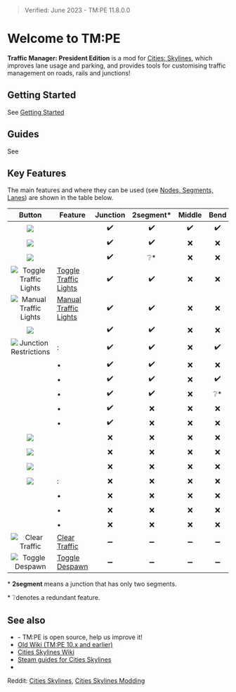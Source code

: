 > Verified: June 2023 - TM:PE 11.8.0.0

# Welcome to TM:PE

**Traffic Manager: President Edition** is a mod
for [Cities: Skylines](https://store.steampowered.com/app/255710/Cities_Skylines), which improves lane usage and
parking, and provides tools for customising traffic management on roads, rails and junctions!

## Getting Started

See [Getting Started](Getting-Started.md)

## Guides

See [](Guides.md)

## Key Features

The main features and where they can be used (see [Nodes, Segments, Lanes](Nodes,-Segments,-Lanes.md)) are shown in the
table below.

|                        Button                         | Feature                                                 | Junction | 2segment* | Middle | Bend | Segment |
|:-----------------------------------------------------:|---------------------------------------------------------|:--------:|:---------:|:------:|:----:|:-------:|
|      ![](btnLaneConnectors.png)       | [](Lane-Connectors.md)                   |    ✔️    |    ✔️     |   ✔️   |  ✔️  |    ❌    |
|          ![](btnLaneArrows.png)           | [](Lane-Arrows.md)                           |    ✔️    |    ✔️     |   ❌    |  ❌   |    ❌    |
|       ![](btnPrioritySigns.png)        | [](Priority-Signs.md)                     |    ✔️    |    ❔*     |   ❌    |  ❌   |    ❌    |
|      ![Toggle Traffic Lights](btnToggleTL.png)       | [Toggle Traffic Lights](Toggle-Traffic-Lights.md)       |    ✔️    |    ✔️     |   ❌    |  ❌   |    ❌    |
|      ![Manual Traffic Lights](btnManualTL.png)       | [Manual Traffic Lights](Manual-Traffic-Lights.md)       |    ✔️    |    ✔️     |   ❌    |  ❌   |    ❌    |
|        ![](btnTimedTL.png)        | [](Timed-Traffic-Lights.md)         |    ✔️    |    ✔️     |   ❌    |  ❌   |    ❌    |
| ![Junction Restrictions](btnJunctionRestrictions.png) | [](Junction-Restrictions.md):      |    ✔️    |    ✔️     |   ❌    |  ✔️  |    ❌    |
|                                                       | • [](Enter-Blocked-Junctions.md) |    ✔️    |    ✔️     |   ❌    |  ❌   |    ❌    |
|                                                       | • [](Pedestrian-Crossings.md)       |    ✔️    |    ✔️     |   ❌    |  ✔️  |    ❌    |
|                                                       | • [](U-Turns.md)                                 |    ✔️    |    ✔️     |   ❌    |  ❔*  |    ❌    |
|                                                       | • [](Turn-on-Red.md)                         |    ✔️    |     ❌     |   ❌    |  ❌   |    ❌    |
|                                                       | • [](Lane-Changes.md)                       |    ✔️    |     ❌     |   ❌    |  ❌   |    ❌    |
|          ![](btnSpeedLimits.png)          | [](Speed-Limits.md)                         |    ❌     |     ❌     |   ❌    |  ❌   |   ✔️    |
|  ![](btnParkingRestrictions.png)  | [](Parking-Restrictions.md)         |    ❌     |     ❌     |   ❌    |  ❌   |   ✔️    |
|  ![](btnVehicleRestrictions.png)  | [](Vehicle-Restrictions.md)         |    ❌     |     ❌     |   ❌    |  ❌   |   ✔️    |
|          ![](btnAdjustRoads.png)          | [](Adjust-Roads.md):                        |    ❌     |     ❌     |   ❌    |  ❌   |   ✔️    |
|                                                       | • [](Priority-Routes.md)                 |    ❌     |     ❌     |   ❌    |  ❌   |   ✔️    |
|                                                       | • [](High-Priority-Roads.md)         |    ❌     |     ❌     |   ❌    |  ❌   |   ✔️    |
|                                                       | • [](Roundabout-Policies.md)         |    ❌     |     ❌     |   ❌    |  ❌   |   ✔️    |
|         ![Clear Traffic](btnClearTraffic.png)         | [Clear Traffic](Clear-Traffic.md)                       |    ➖     |     ➖     |   ➖    |  ➖   |    ➖    |
|        ![Toggle Despawn](btnToggleDespawn.png)        | [Toggle Despawn](Toggle-Despawn.md)                     |    ➖     |     ➖     |   ➖    |  ➖   |    ➖    |

\* **2segment** means a junction that has only two segments.

\* ❔denotes a redundant feature.

## See also

* [](Contributing.md) - TM:PE is open source, help us improve it!
* [Old Wiki (TM:PE 10.x and earlier)](https://tmpe.viathinksoft.com/wiki/)
* [Cities Skylines Wiki](https://skylines.paradoxwikis.com/Cities:_Skylines_Wiki)
* [Steam guides for Cities Skylines](https://steamcommunity.com/app/255710/guides/)
*

Reddit: [Cities Skylines](https://www.reddit.com/r/CitiesSkylines/), [Cities Skylines Modding](https://www.reddit.com/r/CitiesSkylinesModding/)